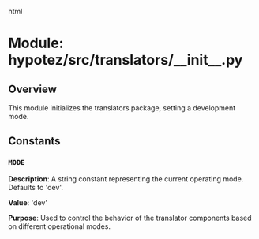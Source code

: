 html
<h1>Module: hypotez/src/translators/__init__.py</h1>

<h2>Overview</h2>
<p>This module initializes the translators package, setting a development mode.</p>

<h2>Constants</h2>

<h3><code>MODE</code></h3>

<p><strong>Description</strong>: A string constant representing the current operating mode.  Defaults to 'dev'.</p>

<p><strong>Value</strong>: 'dev'</p>

<p><strong>Purpose</strong>:  Used to control the behavior of the translator components based on different operational modes.</p>